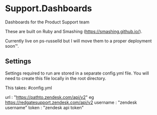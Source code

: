 # Support.Dashboards
Dashboards for the Product Support team

These are built on Ruby and Smashing (https://smashing.github.io/).

Currently live on ps-russelld but I will move them to a proper deployment soon™.

## Settings
Settings required to run are stored in a separate config.yml file. You will need to create this file locally in the root directory.

This takes:
#config.yml

url : "https://pathto.zendesk.com/api/v2" eg https://redgatesupport.zendesk.com/api/v2
username : "zendesk username"
token : "zendesk api token"